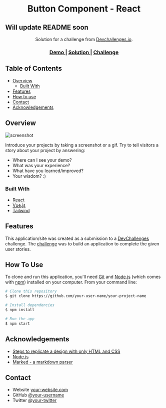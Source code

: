 <!-- Please update value in the {}  -->

<h1 align="center">Button Component - React</h1>

<h2>Will update <b>README</b> soon</h2>

<div align="center">
   Solution for a challenge from  <a href="http://devchallenges.io" target="_blank">Devchallenges.io</a>.
</div>

<div align="center">
  <h3>
    <a href="https://{your-demo-link.your-domain}">
      Demo
    </a>
    <span> | </span>
    <a href="https://{your-url-to-the-solution}">
      Solution
    </a>
    <span> | </span>
    <a href="https://devchallenges.io/challenges/ohgVTyJCbm5OZyTB2gNY">
      Challenge
    </a>
  </h3>
</div>

<!-- TABLE OF CONTENTS -->

## Table of Contents

-  [Overview](#overview)
   -  [Built With](#built-with)
-  [Features](#features)
-  [How to use](#how-to-use)
-  [Contact](#contact)
-  [Acknowledgements](#acknowledgements)

<!-- OVERVIEW -->

## Overview

![screenshot](https://user-images.githubusercontent.com/16707738/92399059-5716eb00-f132-11ea-8b14-bcacdc8ec97b.png)

Introduce your projects by taking a screenshot or a gif. Try to tell visitors a story about your project by answering:

-  Where can I see your demo?
-  What was your experience?
-  What have you learned/improved?
-  Your wisdom? :)

### Built With

<!-- This section should list any major frameworks that you built your project using. Here are a few examples.-->

-  [React](https://reactjs.org/)
-  [Vue.js](https://vuejs.org/)
-  [Tailwind](https://tailwindcss.com/)

## Features

<!-- List the features of your application or follow the template. Don't share the figma file here :) -->

This application/site was created as a submission to a [DevChallenges](https://devchallenges.io/challenges) challenge. The [challenge](https://devchallenges.io/challenges/ohgVTyJCbm5OZyTB2gNY) was to build an application to complete the given user stories.

## How To Use

<!-- This is an example, please update according to your application -->

To clone and run this application, you'll need [Git](https://git-scm.com) and [Node.js](https://nodejs.org/en/download/) (which comes with [npm](http://npmjs.com)) installed on your computer. From your command line:

```bash
# Clone this repository
$ git clone https://github.com/your-user-name/your-project-name

# Install dependencies
$ npm install

# Run the app
$ npm start
```

## Acknowledgements

<!-- This section should list any articles or add-ons/plugins that helps you to complete the project. This is optional but it will help you in the future. For exmpale -->

-  [Steps to replicate a design with only HTML and CSS](https://devchallenges-blogs.web.app/how-to-replicate-design/)
-  [Node.js](https://nodejs.org/)
-  [Marked - a markdown parser](https://github.com/chjj/marked)

## Contact

-  Website [your-website.com](https://{your-web-site-link})
-  GitHub [@your-username](https://{github.com/your-usermame})
-  Twitter [@your-twitter](https://{twitter.com/your-username})
